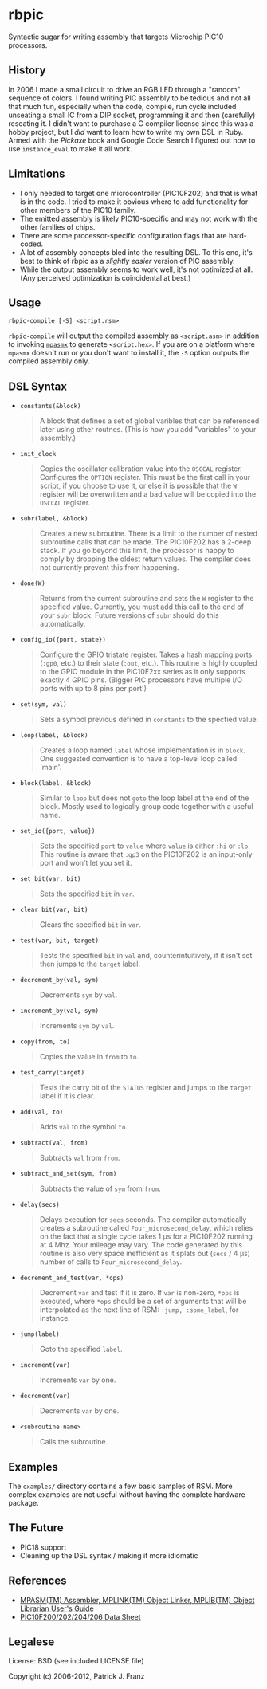 rbpic
=====

Syntactic sugar for writing assembly that targets Microchip PIC10
processors.

History
-------

In 2006 I made a small circuit to drive an RGB LED through a "random"
sequence of colors. I found writing PIC assembly to be tedious and not
all that much fun, especially when the code, compile, run cycle
included unseating a small IC from a DIP socket, programming it and
then (carefully) reseating it. I didn't want to purchase a
C compiler license since this was a hobby project, but I *did* want to
learn how to write my own DSL in Ruby. Armed with the *Pickaxe* book
and Google Code Search I figured out how to use `instance_eval` to
make it all work.

Limitations
-----------

* I only needed to target one microcontroller (PIC10F202) and that is
  what is in the code. I tried to make it obvious where to add
  functionality for other members of the PIC10 family.
* The emitted assembly is likely PIC10-specific and may not work
  with the other families of chips.
* There are some processor-specific configuration flags that are
  hard-coded.
* A lot of assembly concepts bled into the resulting DSL. To this end,
  it's best to think of rbpic as a *slightly easier* version of
  PIC assembly.
* While the output assembly seems to work well, it's not optimized at
  all. (Any perceived optimization is coincidental at best.)
  
Usage
-----

    rbpic-compile [-S] <script.rsm>

`rbpic-compile` will output the compiled assembly as `<script.asm>` in
addition to invoking
[`mpasmx`](http://www.microchip.com/pagehandler/en-us/family/mplabx/)
to generate `<script.hex>`. If you are on a platform where `mpasmx`
doesn't run or you don't want to install it, the `-S` option outputs
the compiled assembly only.

DSL Syntax
----------

* `constants(&block)`

  > A block that defines a set of global varibles that can be
    referenced later using other routnes. (This is how you add
    "variables" to your assembly.)

* `init_clock`

  > Copies the oscillator calibration value into the `OSCCAL`
    register. Configures the `OPTION` register. This must be the first
    call in your script, if you choose to use it, or else it is
    possible that the `W` register will be overwritten and a bad value
    will be copied into the `OSCCAL` register.
    
* `subr(label, &block)`

  > Creates a new subroutine. There is a limit to the number of
    nested subroutine calls that can be made. The PIC10F202 has a
    2-deep stack. If you go beyond this limit, the processor is happy
    to comply by dropping the oldest return values. The compiler does
    not currently prevent this from happening.
    
* `done(W)`

  > Returns from the current subroutine and sets the `W` register to
    the specified value. Currently, you must add this call to the end
    of your `subr` block. Future versions of `subr` should do this
    automatically.
    
* `config_io({port, state})`

  > Configure the GPIO tristate register. Takes a hash mapping ports
    (`:gp0`, etc.) to their state (`:out`, etc.). This routine is
    highly coupled to the GPIO module in the PIC10F2xx series as it
    only supports exactly 4 GPIO pins. (Bigger PIC processors have
    multiple I/O ports with up to 8 pins per port!)
    
    
* `set(sym, val)`

  > Sets a symbol previous defined in `constants` to the specfied
    value.
    
* `loop(label, &block)`

  > Creates a loop named `label` whose implementation is in
    `block`. One suggested convention is to have a top-level loop
    called 'main'.
    
* `block(label, &block)`

  > Similar to `loop` but does not `goto` the loop label at the end of
    the block. Mostly used to logically group code together with a
    useful name.
    
* `set_io({port, value})`

  > Sets the specified `port` to `value` where `value` is either `:hi`
    or `:lo`. This routine is aware that `:gp3` on the PIC10F202 is an
    input-only port and won't let you set it.
    
* `set_bit(var, bit)`

  > Sets the specified `bit` in `var`.
  
* `clear_bit(var, bit)`

  > Clears the specified `bit` in `var`.
  
* `test(var, bit, target)`

  > Tests the specified `bit` in `val` and, counterintuitively, if it
    isn't set then jumps to the `target` label.

* `decrement_by(val, sym)`

  > Decrements `sym` by `val`.
  
* `increment_by(val, sym)`

  > Increments `sym` by `val`.

* `copy(from, to)`

  > Copies the value in `from` to `to`.

* `test_carry(target)`

  > Tests the carry bit of the `STATUS` register and jumps to the
    `target` label if it is clear.
    
* `add(val, to)`

  > Adds `val` to the symbol `to`.
  
* `subtract(val, from)`

  > Subtracts `val` from `from`.
  
* `subtract_and_set(sym, from)`

  > Subtracts the value of `sym` from `from`.
  
* `delay(secs)`

  > Delays execution for `secs` seconds. The compiler automatically
    creates a subroutine called `Four_microsecond_delay`, which relies
    on the fact that a single cycle takes 1 μs for a PIC10F202 running
    at 4 Mhz. Your mileage may vary. The code generated by this
    routine is also very space inefficient as it splats out (`secs` /
    4 μs) number of calls to `Four_microsecond_delay`.
    
* `decrement_and_test(var, *ops)`

  > Decrement `var` and test if it is zero. If `var` is non-zero,
    `*ops` is executed, where `*ops` should be a set of arguments that
    will be interpolated as the next line of RSM: `:jump,
    :some_label`, for instance.
    
* `jump(label)`

  > Goto the specified `label`.
  
* `increment(var)`

  > Increments `var` by one.
  
* `decrement(var)`

  > Decrements `var` by one.

* `<subroutine name>`

  > Calls the subroutine.

Examples
--------

The `examples/` directory contains a few basic samples of
RSM. More complex examples are not useful without having the complete
hardware package.

The Future
----------
  
* PIC18 support
* Cleaning up the DSL syntax / making it more idiomatic

References
----------

* [MPASM(TM) Assembler, MPLINK(TM) Object Linker, MPLIB(TM) Object
  Librarian User's
  Guide](http://ww1.microchip.com/downloads/en/DeviceDoc/33014J.pdf)
* [PIC10F200/202/204/206 Data
  Sheet](http://ww1.microchip.com/downloads/en/DeviceDoc/41239D.pdf)

Legalese
--------

License: BSD (see included LICENSE file)

Copyright (c) 2006-2012, Patrick J. Franz
